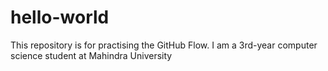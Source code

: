 # hello-world
This repository is for practising the GitHub Flow.
I am a 3rd-year computer science student at Mahindra University
